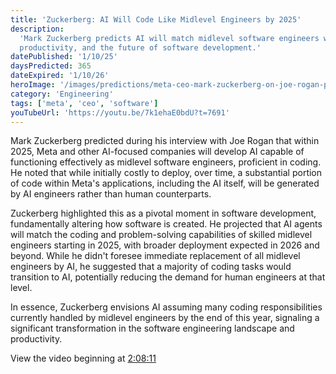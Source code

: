 ```yaml
---
title: 'Zuckerberg: AI Will Code Like Midlevel Engineers by 2025'
description:
  'Mark Zuckerberg predicts AI will match midlevel software engineers within 2025, reshaping coding,
  productivity, and the future of software development.'
datePublished: '1/10/25'
daysPredicted: 365
dateExpired: '1/10/26'
heroImage: '/images/predictions/meta-ceo-mark-zuckerberg-on-joe-rogan-podcast.jpg'
category: 'Engineering'
tags: ['meta', 'ceo', 'software']
youTubeUrl: 'https://youtu.be/7k1ehaE0bdU?t=7691'
---
```


Mark Zuckerberg predicted during his interview with Joe Rogan that within 2025, Meta and other
AI-focused companies will develop AI capable of functioning effectively as midlevel software
engineers, proficient in coding. He noted that while initially costly to deploy, over time, a
substantial portion of code within Meta's applications, including the AI itself, will be generated
by AI engineers rather than human counterparts.

Zuckerberg highlighted this as a pivotal moment in software development, fundamentally altering how
software is created. He projected that AI agents will match the coding and problem-solving
capabilities of skilled midlevel engineers starting in 2025, with broader deployment expected in
2026 and beyond. While he didn't foresee immediate replacement of all midlevel engineers by AI, he
suggested that a majority of coding tasks would transition to AI, potentially reducing the demand
for human engineers at that level.

In essence, Zuckerberg envisions AI assuming many coding responsibilities currently handled by
midlevel engineers by the end of this year, signaling a significant transformation in the software
engineering landscape and productivity.

View the video beginning at [2:08:11](https://youtu.be/7k1ehaE0bdU?t=7691)
